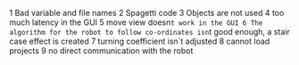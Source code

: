 1 Bad variable and file names
2 Spagetti code
3 Objects are not used
4 too much latency in the GUI
5 move view doesn`t work in the GUI
6 The algorithm for the robot to follow co-ordinates isn`t good 
enough, a stair case effect is created
7 turning coefficient isn`t adjusted
8 cannot load projects
9 no direct communication with the robot
